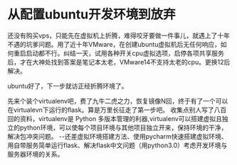 # 从配置ubuntu开发环境到放弃

还没有购买vps，只能先在虚拟机上折腾，难得咬牙要做一件事儿，就遇上了十年不遇的坑爹问题。用了近十年VMware，在创建ubuntu虚拟机后无任何响应，如何重启启动都不行。纠结一天，试用各种开关cpu虚拟选项，启停各项共享服务后，才在大神处找到答案是笔记本太老，VMware14不支持太老的cpu。更换12后解决。

ubuntu好了，下一步就访正经折腾环境了。

先来个装个virtualenv吧，费了九牛二虎之力，恢复镜像N回，终于有了一个可以在virtualevn下运行的flask。算是万里长征走了第一步吧。
收集点别人写了八百回的资料，virtualenv是 Python 多版本管理的利器,virtualenv可以搭建虚拟且独立的python环境，可以使每个项目环境与其他项目独立开来，保持环境的干净，解决包冲突问题。
--还差虚拟环境搭建方法、使用pycharm快速搭建虚拟环境、用自带服务简单运行flask、解决flask中文问题（用python3.0）考虑开发环境与服务器环境的关系。
 